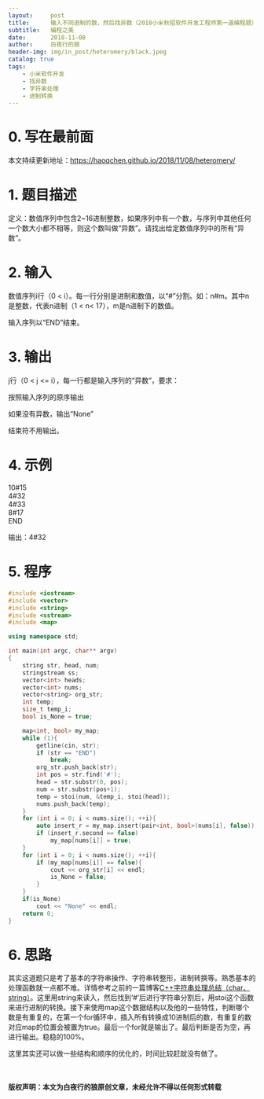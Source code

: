 ```yaml
---
layout:     post
title:      输入不同进制的数，然后找异数（2018小米秋招软件开发工程师第一道编程题）
subtitle:   编程之美
date:       2018-11-08
author:     白夜行的狼
header-img: img/in_post/heteromery/black.jpeg
catalog: true
tags:
    - 小米软件开发
    - 找异数
    - 字符串处理
    - 进制转换
--- 
```


# 0. 写在最前面
本文持续更新地址：<https://haoqchen.github.io/2018/11/08/heteromery/>

# 1. 题目描述
定义：数值序列中包含2~16进制整数，如果序列中有一个数，与序列中其他任何一个数大小都不相等，则这个数叫做“异数”。请找出给定数值序列中的所有“异数”。

# 2. 输入
数值序列i行（0 < i）。每一行分别是进制和数值，以“#”分割。如：n#m。其中n是整数，代表n进制（1 < n< 17），m是n进制下的数值。

输入序列以“END”结束。

# 3. 输出
j行（0 < j <= i），每一行都是输入序列的“异数”，要求：

按照输入序列的原序输出

如果没有异数，输出“None”

结束符不用输出。

# 4. 示例
10#15  
4#32  
4#33  
8#17  
END  

输出：4#32  

# 5. 程序
```cpp
#include <iostream>
#include <vector>
#include <string>
#include <sstream>
#include <map>

using namespace std;

int main(int argc, char** argv)
{
    string str, head, num;
    stringstream ss;
    vector<int> heads;
    vector<int> nums;
    vector<string> org_str;
    int temp;
    size_t temp_i;
    bool is_None = true;

    map<int, bool> my_map;
    while (1){
        getline(cin, str);
        if (str == "END")
            break;
        org_str.push_back(str);
        int pos = str.find('#');
        head = str.substr(0, pos);
        num = str.substr(pos+1);
        temp = stoi(num, &temp_i, stoi(head));
        nums.push_back(temp);
    }
    for (int i = 0; i < nums.size(); ++i){
        auto insert_r = my_map.insert(pair<int, bool>(nums[i], false));
        if (insert_r.second == false)
            my_map[nums[i]] = true;
    }
    for (int i = 0; i < nums.size(); ++i){
        if (my_map[nums[i]] == false){
            cout << org_str[i] << endl;
            is_None = false;
        }
    }
    if(is_None)
        cout << "None" << endl;
    return 0;
}
```

# 6. 思路
其实这道题只是考了基本的字符串操作、字符串转整形，进制转换等。熟悉基本的处理函数就一点都不难。详情参考之前的一篇博客[C++字符串处理总结（char、string）](https://haoqchen.github.io/2018/09/09/string-and-char/)。这里用string来读入，然后找到‘#’后进行字符串分割后，用stoi这个函数来进行进制的转换。接下来使用map这个数据结构以及他的一些特性，判断哪个数是有重复的，在第一个for循环中，插入所有转换成10进制后的数，有重复的数对应map的位置会被置为true。最后一个for就是输出了。最后判断是否为空，再进行输出。稳稳的100%。

这里其实还可以做一些结构和顺序的优化的，时间比较赶就没有做了。

  
<br><br>
**版权声明：本文为白夜行的狼原创文章，未经允许不得以任何形式转载**
